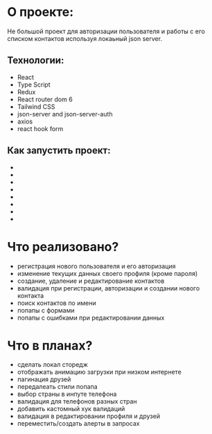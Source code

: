 # О проекте:
 Не большой проект для авторизации пользователя и работы с его списком контактов
 используя локаьный json server.

## Технологии:
- React
- Type Script
- Redux
- React router dom 6
- Tailwind CSS
- json-server and json-server-auth
- axios
- react hook form

## Как запустить проект:
- 
- 
- 
- 
- 
- 
- 
- 

# Что реализовано?
- регистрация нового пользователя и его авторизация
- изменение текущих данных своего профиля (кроме пароля)
- создание, удаление и редактирование контактов
- валидация при регистрации, авторизации и создании нового контакта
- поиск контактов по имени
- попапы с формами
- попапы с ошибками при редактировании данных

# Что в планах?
- сделать локал сторедж
- отображать анимацию загрузки при низком интернете
- пагинация друзей
- передалеать стили попапа
- выбор страны в инпуте телефона
- валидация для телефонов разных стран
- добавить кастомный хук валидаций
- валидация в редактировании профиля и друзей
- переместить/создать алерты в запросах
